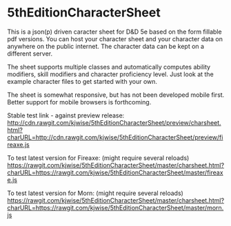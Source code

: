 5thEditionCharacterSheet
========================

This is a json(p) driven caracter sheet for D&D 5e based on the form fillable pdf versions.
You can host your character sheet and your character data on anywhere on the public internet.
The character data can be kept on a different server.

The sheet supports multiple classes and automatically computes ability modifiers, skill modifiers and character proficiency level. Just look at the example character files to get started with your own.

The sheet is somewhat responsive, but has not been developed mobile first.
Better support for mobile browsers is forthcoming.

Stable test link - against preview release: http://cdn.rawgit.com/kjwise/5thEditionCharacterSheet/preview/charsheet.html?charURL=http://cdn.rawgit.com/kjwise/5thEditionCharacterSheet/preview/fireaxe.js

To test latest version for Fireaxe: (might require several reloads)
https://rawgit.com/kjwise/5thEditionCharacterSheet/master/charsheet.html?charURL=https://rawgit.com/kjwise/5thEditionCharacterSheet/master/fireaxe.js

To test latest version for Morn: (might require several reloads)
https://rawgit.com/kjwise/5thEditionCharacterSheet/master/charsheet.html?charURL=https://rawgit.com/kjwise/5thEditionCharacterSheet/master/morn.js
